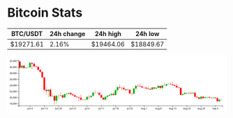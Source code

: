# Bitcoin Stats

BTC/USDT|24h change|24h high|24h low|
|---|---|---|---|
|$19271.61|2.16%|$19464.06|$18849.67|

<img src="./chart.svg">
